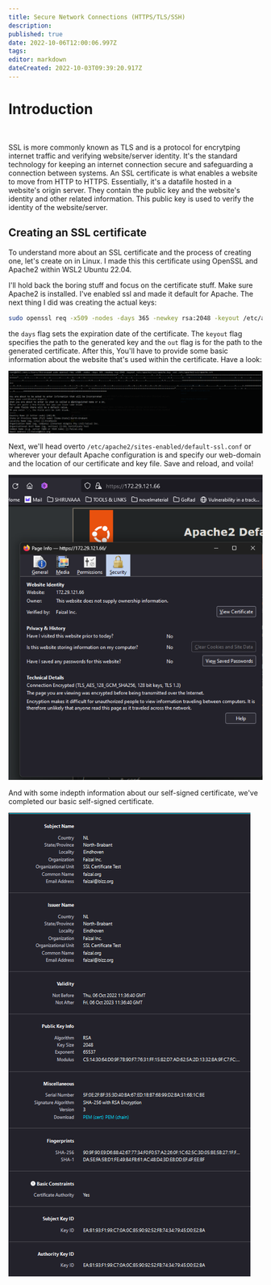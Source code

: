 ```yaml
---
title: Secure Network Connections (HTTPS/TLS/SSH)
description: 
published: true
date: 2022-10-06T12:00:06.997Z
tags: 
editor: markdown
dateCreated: 2022-10-03T09:39:20.917Z
---
```


# Introduction 
<br />

SSL is more commonly known as TLS and is a protocol for encrytping internet traffic and verifying website/server identity. It's the standard technology for keeping an internet connection secure and safeguarding a connection between systems. An SSL certificate is what enables a website to move from HTTP to HTTPS. Essentially, it's a datafile hosted in a website's origin server. They contain the public key and the website's identity and other related information. This public key is used to verify the identity of the website/server. 
<br />

## Creating an SSL certificate
To understand more about an SSL certificate and the process of creating one, let's create on in Linux.
I made this this certificate using OpenSSL and Apache2 within WSL2 Ubuntu 22.04.
<br />

I'll hold back the boring stuff and focus on the certificate stuff. Make sure Apache2 is installed. I've enabled ssl and made it default for Apache. The next thing I did was creating the actual keys:

```bash
sudo openssl req -x509 -nodes -days 365 -newkey rsa:2048 -keyout /etc/apache2/ssl/apache.key -out /etc/apache2/ssl/apache.crt
```

the `days` flag sets the expiration date of the certificate. The `keyout` flag specifies the path to the generated key and the `out` flag is for the path to the generated certificate. After this, You'll have to provide some basic information about the website that's used within the certificate. Have a look:


![self-ssl1.png](/bok/self-ssl1.png)
<br />

Next, we'll head overto `/etc/apache2/sites-enabled/default-ssl.conf` or wherever your default Apache configuration is and specify our web-domain and the location of our certificate and key file. Save and reload, and voila!

![self-ssl2.png](/bok/self-ssl2.png)
<br />

And with some indepth information about our self-signed certificate, we've completed our basic self-signed certificate. 

![self-ssl3.png](/bok/self-ssl3.png)